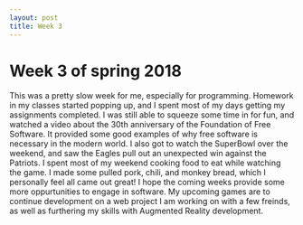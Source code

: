 ```yaml
---
layout: post
title: Week 3
---
```


# Week 3 of spring 2018
This was a pretty slow week for me, especially for programming. Homework in my classes started popping up, and I spent
most of my days getting my assignments completed. I was still able to squeeze some time in for fun, and watched a video about
the 30th anniversary of the Foundation of Free Software. It provided some good examples of why free software is necessary in the modern world.
I also got to watch the SuperBowl over the weekend, and saw the Eagles pull out an unexpected win against the Patriots. I spent most of my 
weekend cooking food to eat while watching the game. I made some pulled pork, chili, and monkey bread, which I personally feel all came out great!
I hope the coming weeks provide some more oppurtunities to engage in software. My upcoming games are to continue development on a web project
I am working on with a few freinds, as well as furthering my skills with Augmented Reality development. 
